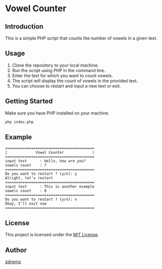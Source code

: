 # Vowel Counter

## Introduction
This is a simple PHP script that counts the number of vowels in a given text.

## Usage
1. Clone the repository to your local machine.
2. Run the script using PHP in the command line.
3. Enter the text for which you want to count vowels.
4. The script will display the count of vowels in the provided text.
5. You can choose to restart and input a new text or exit.

## Getting Started
Make sure you have PHP installed on your machine.

```bash
php index.php
```

## Example
```
=========================================
|             Vowel Counter             |
=========================================
input text      : Hello, how are you?
vowels count    : 7
=========================================
Do you want to restart ? (y/n): y
Alright, let's restart
=========================================
input text      : This is another example
vowels count    : 8
=========================================
Do you want to restart ? (y/n): n
Okay, I'll exit now
=========================================
```

## License
This project is licensed under the [MIT License](/LICENSE).

## Author
[zdnemz](https://github.com/zdnemz)
